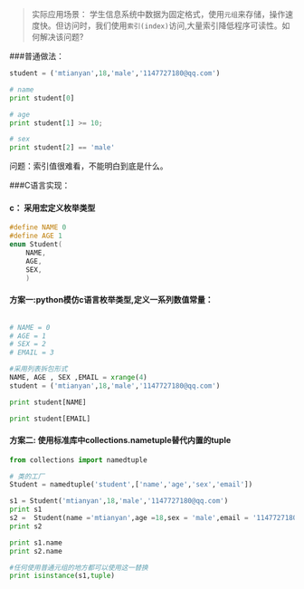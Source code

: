 >实际应用场景：
学生信息系统中数据为固定格式，使用`元组`来存储，操作速度快。但访问时，我们使用`索引(index)`访问,大量索引降低程序可读性。如何解决该问题?

###普通做法：
```python
student = ('mtianyan',18,'male','1147727180@qq.com')

# name
print student[0]

# age 
print student[1] >= 10;

# sex
print student[2] == 'male'
```
问题：索引值很难看，不能明白到底是什么。

###C语言实现：

#### c： 采用宏定义枚举类型
```c
#define NAME 0
#define AGE 1
enum Student(
    NAME,
    AGE,
    SEX,
    )
```
#### 方案一:python模仿c语言枚举类型,定义一系列数值常量：
```python

# NAME = 0
# AGE = 1
# SEX = 2
# EMAIL = 3

#采用列表拆包形式
NAME, AGE , SEX ,EMAIL = xrange(4)
student = ('mtianyan',18,'male','1147727180@qq.com')

print student[NAME]

print student[EMAIL]
```
#### 方案二: 使用标准库中collections.nametuple替代内置的tuple
```python
from collections import namedtuple

# 类的工厂
Student = namedtuple('student',['name','age','sex','email'])

s1 = Student('mtianyan',18,'male','1147727180@qq.com')
print s1
s2 =  Student(name ='mtianyan',age =18,sex = 'male',email = '1147727180@qq.com')
print s2

print s1.name
print s2.name

#任何使用普通元组的地方都可以使用这一替换
print isinstance(s1,tuple)
```
